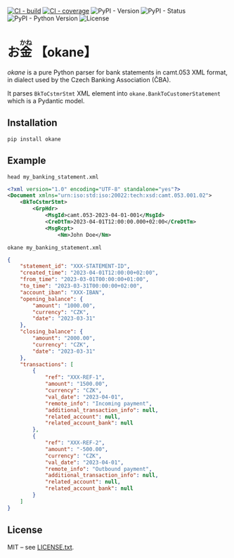 [![CI - build](https://img.shields.io/github/actions/workflow/status/tkarabela/okane/main.yml?branch=master)](https://github.com/tkarabela/okane/actions)
[![CI - coverage](https://img.shields.io/codecov/c/github/tkarabela/okane)](https://app.codecov.io/github/tkarabela/okane)
![PyPI - Version](https://img.shields.io/pypi/v/okane.svg?style=flat-square)
![PyPI - Status](https://img.shields.io/pypi/status/okane.svg?style=flat-square)
![PyPI - Python Version](https://img.shields.io/pypi/pyversions/okane.svg?style=flat-square)
![License](https://img.shields.io/pypi/l/okane.svg?style=flat-square)

# お<ruby>金<rt>かね</rt></ruby> 【okane】

_okane_ is a pure Python parser for bank statements in camt.053 XML format, in dialect
used by the Czech Banking Association (ČBA).

It parses `BkToCstmrStmt` XML element into `okane.BankToCustomerStatement` which is
a Pydantic model.

## Installation

```shell
pip install okane
```

## Example

```shell
head my_banking_statement.xml
```

```xml
<?xml version="1.0" encoding="UTF-8" standalone="yes"?>
<Document xmlns="urn:iso:std:iso:20022:tech:xsd:camt.053.001.02">
    <BkToCstmrStmt>
        <GrpHdr>
            <MsgId>camt.053-2023-04-01-001</MsgId>
            <CreDtTm>2023-04-01T12:00:00.000+02:00</CreDtTm>
            <MsgRcpt>
                <Nm>John Doe</Nm>
```

```shell
okane my_banking_statement.xml
```

```json
{                                               
    "statement_id": "XXX-STATEMENT-ID",         
    "created_time": "2023-04-01T12:00:00+02:00",
    "from_time": "2023-03-01T00:00:00+01:00",   
    "to_time": "2023-03-31T00:00:00+02:00",     
    "account_iban": "XXX-IBAN",                 
    "opening_balance": {                        
        "amount": "1000.00",
        "currency": "CZK",
        "date": "2023-03-31"
    },
    "closing_balance": {
        "amount": "2000.00",
        "currency": "CZK",
        "date": "2023-03-31"
    },
    "transactions": [
        {
            "ref": "XXX-REF-1",
            "amount": "1500.00",
            "currency": "CZK",
            "val_date": "2023-04-01",
            "remote_info": "Incoming payment",
            "additional_transaction_info": null,
            "related_account": null,
            "related_account_bank": null
        },
        {
            "ref": "XXX-REF-2",
            "amount": "-500.00",
            "currency": "CZK",
            "val_date": "2023-04-01",
            "remote_info": "Outbound payment",
            "additional_transaction_info": null,
            "related_account": null,
            "related_account_bank": null
        }
    ]
}
```


## License

MIT – see [LICENSE.txt](./LICENSE.txt).

